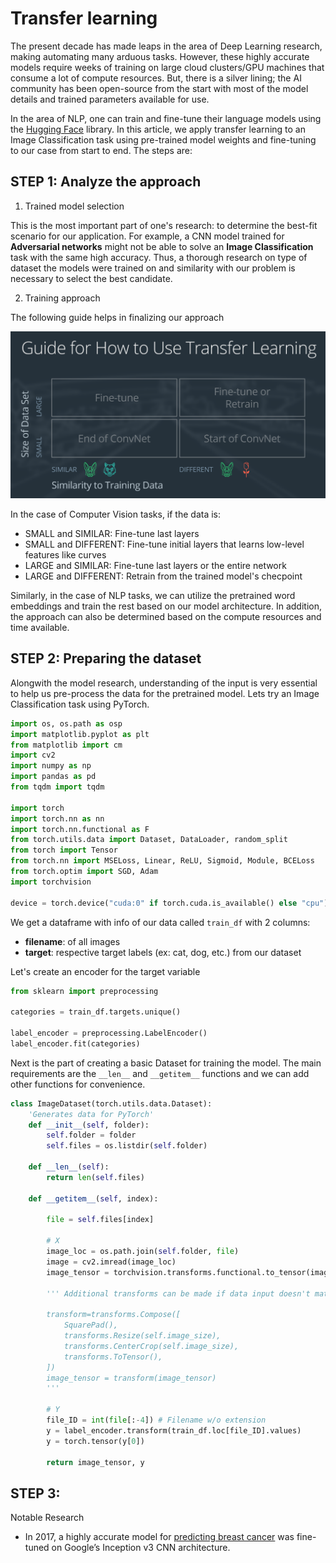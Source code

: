 Transfer learning
=================

The present decade has made leaps in the area of Deep Learning research, making automating many arduous tasks. However, these highly accurate models require weeks of training on large cloud clusters/GPU machines that consume a lot of compute resources. But, there is a silver lining; the AI community has been open-source from the start with most of the model details and trained parameters available for use.

In the area of NLP, one can train and fine-tune their language models using the [Hugging Face](https://huggingface.co/) library. In this article, we apply transfer learning to an Image Classification task using pre-trained model weights and fine-tuning to our case from start to end. The steps are:

## STEP 1: Analyze the approach

1. Trained model selection

This is the most important part of one's research: to determine the best-fit scenario for our application. For example, a CNN model trained for **Adversarial networks** might not be able to solve an **Image Classification** task with the same high accuracy. Thus, a thorough research on type of dataset the models were trained on and similarity with our problem is necessary to select the best candidate.

2. Training approach

The following guide helps in finalizing our approach

![](assets/transfer-learning-guide.png)

In the case of Computer Vision tasks, if the data is:
- SMALL and SIMILAR: Fine-tune last layers
- SMALL and DIFFERENT: Fine-tune initial layers that learns low-level features like curves
- LARGE and SIMILAR: Fine-tune last layers or the entire network
- LARGE and DIFFERENT: Retrain from the trained model's checpoint

Similarly, in the case of NLP tasks, we can utilize the pretrained word embeddings and train the rest based on our model architecture. 
In addition, the approach can also be determined based on the compute resources and time available.

## STEP 2: Preparing the dataset

Alongwith the model research, understanding of the input is very essential to help us pre-process the data for the pretrained model. Lets try an Image Classification task using PyTorch.

```python
import os, os.path as osp
import matplotlib.pyplot as plt
from matplotlib import cm
import cv2 
import numpy as np
import pandas as pd
from tqdm import tqdm

import torch
import torch.nn as nn
import torch.nn.functional as F
from torch.utils.data import Dataset, DataLoader, random_split
from torch import Tensor
from torch.nn import MSELoss, Linear, ReLU, Sigmoid, Module, BCELoss
from torch.optim import SGD, Adam
import torchvision

device = torch.device("cuda:0" if torch.cuda.is_available() else "cpu")
```

We get a dataframe with info of our data called `train_df` with 2 columns:
- **filename**: of all images
- **target**: respective target labels (ex: cat, dog, etc.) from our dataset

Let's create an encoder for the target variable

```python
from sklearn import preprocessing

categories = train_df.targets.unique()

label_encoder = preprocessing.LabelEncoder()
label_encoder.fit(categories)
```

Next is the part of creating a basic Dataset for training the model. The main requirements are the `__len__` and `__getitem__` functions and we can add other functions for convenience.

```python
class ImageDataset(torch.utils.data.Dataset):
    'Generates data for PyTorch'
    def __init__(self, folder):
        self.folder = folder
        self.files = os.listdir(self.folder)

    def __len__(self):
        return len(self.files)

    def __getitem__(self, index):
       
        file = self.files[index]

        # X
        image_loc = os.path.join(self.folder, file)
        image = cv2.imread(image_loc)
        image_tensor = torchvision.transforms.functional.to_tensor(image)

        ''' Additional transforms can be made if data input doesn't match model input layer like:

        transform=transforms.Compose([
            SquarePad(),
            transforms.Resize(self.image_size),
            transforms.CenterCrop(self.image_size),
            transforms.ToTensor(),
        ])
        image_tensor = transform(image_tensor)
        '''

        # Y
        file_ID = int(file[:-4]) # Filename w/o extension
        y = label_encoder.transform(train_df.loc[file_ID].values)
        y = torch.tensor(y[0])  

        return image_tensor, y
```

## STEP 3: 
Notable Research

- In 2017, a highly accurate model for [predicting breast cancer](https://www.nature.com/articles/nature21056.epdf) was fine-tuned on Google’s Inception v3 CNN architecture. 


